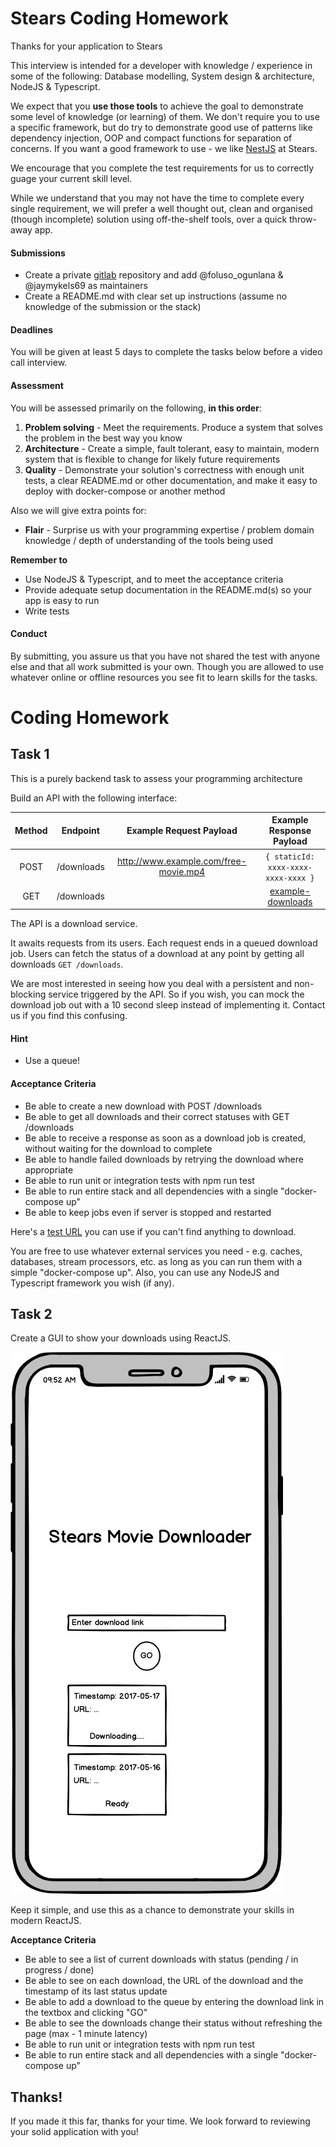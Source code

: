 # Stears Coding Homework

Thanks for your application to Stears

This interview is intended for a developer with knowledge / experience in some of the following: Database modelling, System design & architecture, NodeJS & Typescript.

We expect that you **use those tools** to achieve the goal to demonstrate some level of knowledge (or learning) of them. We don't require you to use a specific framework, but do try to demonstrate good use of patterns like dependency injection, OOP and compact functions for separation of concerns. If you want a good framework to use - we like [NestJS](https://docs.nestjs.com/) at Stears.

We encourage that you complete the test requirements for us to correctly guage your current skill level.

While we understand that you may not have the time to complete every single requirement, we will prefer a well thought out, clean and organised (though incomplete) solution using off-the-shelf tools, over a quick throw-away app.

#### Submissions

- Create a private [gitlab](https://gitlab.com/) repository and add @foluso_ogunlana & @jaymykels69 as maintainers
- Create a README.md with clear set up instructions (assume no knowledge of the submission or the stack)

#### Deadlines

You will be given at least 5 days to complete the tasks below before a video call interview.

#### Assessment

You will be assessed primarily on the following, **in this order**:

1. **Problem solving** - Meet the requirements. Produce a system that solves the problem in the best way you know
2. **Architecture** - Create a simple, fault tolerant, easy to maintain, modern system that is flexible to change for likely future requirements
3. **Quality** - Demonstrate your solution's correctness with enough unit tests, a clear README.md or other documentation, and make it easy to deploy with docker-compose or another method

Also we will give extra points for:

- **Flair** - Surprise us with your programming expertise / problem domain knowledge / depth of understanding of the tools being used

**Remember to**

- Use NodeJS & Typescript, and to meet the acceptance criteria
- Provide adequate setup documentation in the README.md(s) so your app is easy to run
- Write tests

#### Conduct

By submitting, you assure us that you have not shared the test with anyone else and that all work submitted is your own. Though you are allowed to use whatever online or offline resources you see fit to learn skills for the tasks.

# **Coding Homework**

## Task 1

This is a purely backend task to assess your programming architecture

Build an API with the following interface:

| Method |  Endpoint  |        Example Request Payload        |      Example Response Payload       |
| :----: | :--------: | :-----------------------------------: | :---------------------------------: |
|  POST  | /downloads | http://www.example.com/free-movie.mp4 | `{ staticId: xxxx-xxxx-xxxx-xxxx }` |
|  GET   | /downloads |                                       |  [example-downloads](./links.json)  |

The API is a download service.

It awaits requests from its users. Each request ends in a queued download job. Users can fetch the status of a download at any point by getting all downloads `GET /downloads`.

We are most interested in seeing how you deal with a persistent and non-blocking service triggered by the API. So if you wish, you can mock the download job out with a 10 second sleep instead of implementing it. Contact us if you find this confusing.

#### Hint

- Use a queue!

#### Acceptance Criteria

- Be able to create a new download with POST /downloads
- Be able to get all downloads and their correct statuses with GET /downloads
- Be able to receive a response as soon as a download job is created, without waiting for the download to complete
- Be able to handle failed downloads by retrying the download where appropriate
- Be able to run unit or integration tests with npm run test
- Be able to run entire stack and all dependencies with a single "docker-compose up"
- Be able to keep jobs even if server is stopped and restarted

Here's a [test URL](https://stears-interview-data.s3-eu-west-1.amazonaws.com/logo.png) you can use if you can't find anything to download.

You are free to use whatever external services you need - e.g. caches, databases, stream processors, etc. as long as you can run them with a simple "docker-compose up". Also, you can use any NodeJS and Typescript framework you wish (if any).

## Task 2

Create a GUI to show your downloads using ReactJS.

![Stears Movie Downloader](/stears-movie-downloader.png?raw=true "Wireframes")

Keep it simple, and use this as a chance to demonstrate your skills in modern ReactJS.

**Acceptance Criteria**

- Be able to see a list of current downloads with status (pending / in progress / done)
- Be able to see on each download, the URL of the download and the timestamp of its last status update
- Be able to add a download to the queue by entering the download link in the textbox and clicking "GO"
- Be able to see the downloads change their status without refreshing the page (max - 1 minute latency)
- Be able to run unit or integration tests with npm run test
- Be able to run entire stack and all dependencies with a single "docker-compose up"

## Thanks!

If you made it this far, thanks for your time.
We look forward to reviewing your solid application with you!

